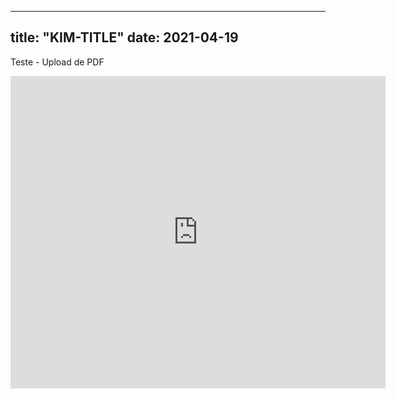  ---
title: "KIM-TITLE"
date: 2021-04-19
---

Teste - Upload de PDF

<embed src="https://marcelokim.github.io/pdf/CoronaMunicipio.pdf" width="600px" height="500px" />
